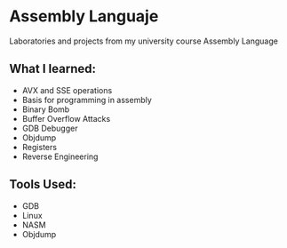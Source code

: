 # Assembly Languaje
Laboratories and projects from my university course Assembly Language

## What I learned:
- AVX and SSE operations
- Basis for programming in assembly
- Binary Bomb
- Buffer Overflow Attacks
- GDB Debugger
- Objdump
- Registers
- Reverse Engineering

## Tools Used:
- GDB
- Linux
- NASM
- Objdump
